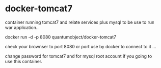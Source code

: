 docker-tomcat7
==============

container running tomcat7 and relate services plus mysql to be use to run war application..

docker run -d -p 8080 quantumobject/docker-tomcat7

check your brownser to port 8080 or port use by docker to connect to it ... 

change password for tomcat7 and for mysql root account if you going to use this container.

